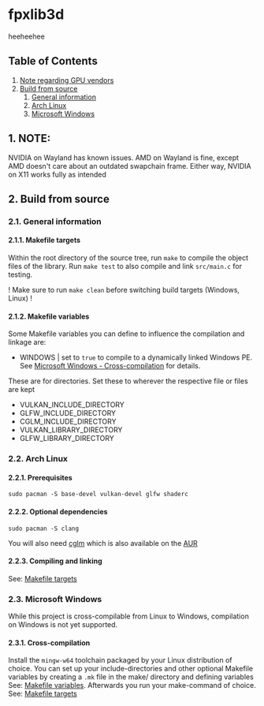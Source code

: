 # fpxlib3d

heeheehee

## Table of Contents
1. [Note regarding GPU vendors](#note_gpu)
2. [Build from source](#build_from_source)
    1. [General information](#build_general)
    2. [Arch Linux](#build_arch)
    3. [Microsoft Windows](#build_windows)

## 1. NOTE: <a name="note_gpu"></a>
NVIDIA on Wayland has known issues.
AMD on Wayland is fine, except AMD doesn't care about an outdated swapchain frame.
Either way, NVIDIA on X11 works fully as intended

## 2. Build from source <a name="build_from_source"></a>

### 2.1. General information <a name="build_general"></a>

#### 2.1.1. Makefile targets <a name="build_make_targets"></a>
Within the root directory of the source tree, run `make` to compile the object files of the library. Run `make test` to also compile and link `src/main.c` for testing.

! Make sure to run `make clean` before switching build targets (Windows, Linux) !

#### 2.1.2. Makefile variables <a name="build_make_vars"></a>
Some Makefile variables you can define to influence the compilation and linkage are:
- WINDOWS | set to `true` to compile to a dynamically linked Windows PE. See [Microsoft Windows - Cross-compilation](#build_windows_cross) for details.

These are for directories. Set these to wherever the respective file or files are kept
- VULKAN_INCLUDE_DIRECTORY
- GLFW_INCLUDE_DIRECTORY
- CGLM_INCLUDE_DIRECTORY
- VULKAN_LIBRARY_DIRECTORY
- GLFW_LIBRARY_DIRECTORY

### 2.2. Arch Linux <a name="build_arch"></a>

#### 2.2.1. Prerequisites
```shell
sudo pacman -S base-devel vulkan-devel glfw shaderc
```

#### 2.2.2. Optional dependencies
```shell
sudo pacman -S clang
```
You will also need [cglm](https://github.com/recp/cglm) which is also available on the [AUR](https://aur.archlinux.org/packages/cglm)

#### 2.2.3. Compiling and linking
See: [Makefile targets](#build_make_targets)

### 2.3. Microsoft Windows <a name="build_windows"></a>
While this project is cross-compilable from Linux to Windows, compilation on Windows is not yet supported.

#### 2.3.1. Cross-compilation <a name="build_windows_cross"></a>
Install the `mingw-w64` toolchain packaged by your Linux distribution of choice. You can set up your include-directories and other optional Makefile variables by creating a `.mk` file in the make/ directory and defining variables See: [Makefile variables](#build_make_vars). Afterwards you run your make-command of choice. See: [Makefile targets](#build_make_targets)
